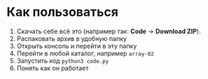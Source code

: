 # Как пользоваться


1. Скачать себе всё это (например так: **Code** -> **Download ZIP**).
1. Распаковать архив в удобную папку
1. Открыть консоль и перейти в эту папку
1. Перейти в любой каталог, например `array-02`
2. Запустить код `python3 code.py`
3. Понять как он работает

